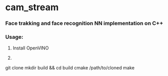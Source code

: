 # cam_stream

### Face trakking and face recognition NN implementation on C++

### Usage:

1. Install OpenVINO
2. ```bash
  git clone 
  mkdir build && cd build
  cmake /path/to/cloned
  make
  ```
